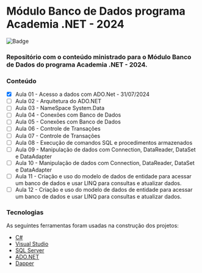 # Módulo Banco de Dados programa Academia .NET - 2024

![Badge](https://img.shields.io/badge/Marcos%20Dias%20Vendramini-ASP.NET%20C%23-red)

### Repositório com o conteúdo ministrado para o Módulo Banco de Dados do programa Academia .NET - 2024.

### Conteúdo

- [x] Aula 01 - Acesso a dados com ADO.Net - 31/07/2024
- [ ] Aula 02 - Arquitetura do ADO.NET
- [ ] Aula 03 - NameSpace System.Data
- [ ] Aula 04 - Conexões com Banco de Dados
- [ ] Aula 05 - Conexões com Banco de Dados
- [ ] Aula 06 - Controle de Transações
- [ ] Aula 07 - Controle de Transações
- [ ] Aula 08 - Execução de comandos SQL e procedimentos armazenados
- [ ] Aula 09 - Manipulação de dados com Connection, DataReader, DataSet e DataAdapter
- [ ] Aula 10 - Manipulação de dados com Connection, DataReader, DataSet e DataAdapter
- [ ] Aula 11 - Criação e uso do modelo de dados de entidade para acessar um banco de dados e usar LINQ para consultas e atualizar dados.
- [ ] Aula 12 - Criação e uso do modelo de dados de entidade para acessar um banco de dados e usar LINQ para consultas e atualizar dados.

### Tecnologias

As seguintes ferramentas foram usadas na construção dos projetos:

- [C#](https://docs.microsoft.com/pt-br/dotnet/csharp/)
- [Visual Studio](https://visualstudio.microsoft.com/pt-br/)
- [SQL Server](https://www.microsoft.com/pt-br/sql-server/sql-server-downloads)
- [ADO.NET](https://docs.microsoft.com/pt-br/dotnet/framework/data/adonet/)
- [Dapper](https://github.com/DapperLib/Dapper)
